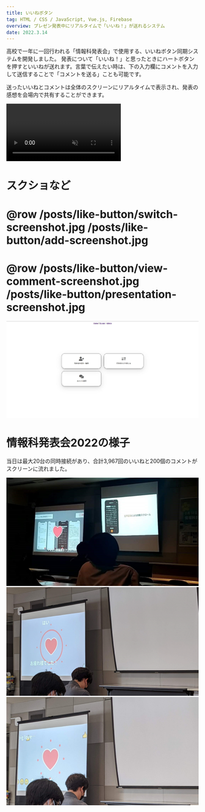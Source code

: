 ```yaml
---
title: いいねボタン
tag: HTML / CSS / JavaScript, Vue.js, Firebase
overview: プレゼン発表中にリアルタイムで「いいね！」が送れるシステム
date: 2022.3.14
---
```


高校で一年に一回行われる「情報科発表会」で使用する、いいねボタン同期システムを開発しました。
発表について「いいね！」と思ったときにハートボタンを押すといいねが送れます。言葉で伝えたい時は、下の入力欄にコメントを入力して送信することで「コメントを送る」ことも可能です。

送ったいいねとコメントは全体のスクリーンにリアルタイムで表示され、発表の感想を会場内で共有することができます。

<video src="/posts/like-button/demo-video.mp4" controls autoplay muted></video>

# スクショなど

# @row /posts/like-button/switch-screenshot.jpg /posts/like-button/add-screenshot.jpg
# @row /posts/like-button/view-comment-screenshot.jpg /posts/like-button/presentation-screenshot.jpg

![](/public/posts/like-button/home-screenshot.jpg)


# 情報科発表会2022の様子
当日は最大20台の同時接続があり、合計3,967回のいいねと200個のコメントがスクリーンに流れました。

![](/public/posts/like-button/thumbnail.jpg)
![](/public/posts/like-button/comment-photo1.jpg)
![](/public/posts/like-button/comment-photo2.jpg)

